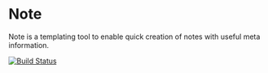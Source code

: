# Note

Note is a templating tool to enable quick creation of notes with useful meta information.

[![Build Status](https://travis-ci.com/UkiahSmith/note.svg?branch=master)](https://travis-ci.com/UkiahSmith/note)
